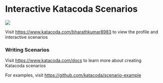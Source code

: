 # Interactive Katacoda Scenarios

[![](http://shields.katacoda.com/katacoda/bharathkumar8983/count.svg)](https://www.katacoda.com/bharathkumar8983 "Get your profile on Katacoda.com")

Visit https://www.katacoda.com/bharathkumar8983 to view the profile and interactive scenarios

### Writing Scenarios
Visit https://www.katacoda.com/docs to learn more about creating Katacoda scenarios

For examples, visit https://github.com/katacoda/scenario-example

